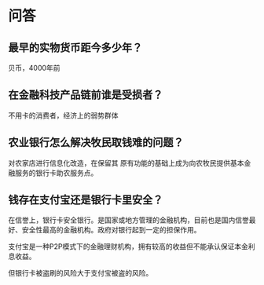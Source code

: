# **问答**

## 最早的实物货币距今多少年？

贝币，4000年前

## 在金融科技产品链前谁是受损者？

不用卡的消费者，经济上的弱势群体

## 农业银行怎么解决牧民取钱难的问题？

对农家店进行信息化改造，在保留其 原有功能的基础上成为向农牧民提供基本金融服务的银行卡助农服务点。

## 钱存在支付宝还是银行卡里安全？

在信誉上，银行卡安全银行。是国家或地方管理的金融机构，目前也是国内信誉最好、安全性最高的金融机构。政府对银行起到一定的担保作用。

支付宝是一种P2P模式下的金融理财机构，拥有较高的收益但不能承认保证本金利息收益。

但银行卡被盗刷的风险大于支付宝被盗的风险。

